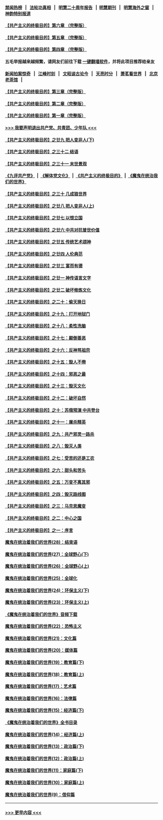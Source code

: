 #### [禁闻热榜](热点新闻.md?=0)  &nbsp;&nbsp;|&nbsp;&nbsp; [法轮功真相](https://github.com/gfw-breaker/truth/blob/master/README.md?=0) &nbsp;&nbsp;|&nbsp;&nbsp; [明慧二十周年报告](https://github.com/gfw-breaker/mh-reports/blob/master/README.md?=0) &nbsp;&nbsp;|&nbsp;&nbsp;[明慧期刊](https://github.com/gfw-breaker/mh-qikan) &nbsp;&nbsp;|&nbsp;&nbsp; [明慧海外之窗](https://github.com/gfw-breaker/mh-news/blob/master/README.md?=0) &nbsp;&nbsp;|&nbsp;&nbsp; [神韵特别报道](https://github.com/gfw-breaker/mh-news/blob/master/shenyun.md?=0)
#### [【共产主义的终极目的】第六章 （完整版）](../pages/nsc422/n11428913.md?t=03160602) 
#### [【共产主义的终极目的】第五章 （完整版）](../pages/nsc422/n11428912.md?t=03160602) 
#### [【共产主义的终极目的】第四章 （完整版）](../pages/nsc422/n11428907.md?t=03160602) 
#### 五毛举报越来越频繁，请网友们前往下载 [一键翻墙软件](https://github.com/gfw-breaker/ssr-accounts)，并将此项目推荐给亲友
#### [新闻拍案惊奇](https://github.com/gfw-breaker/banned-news/blob/master/pages/link4.md) &nbsp;&nbsp;|&nbsp;&nbsp; [江峰时刻](https://github.com/gfw-breaker/banned-news/blob/master/pages/link4.md) &nbsp;&nbsp;|&nbsp;&nbsp; [文昭谈古论今](https://github.com/gfw-breaker/banned-news/blob/master/pages/link4.md) &nbsp;&nbsp;|&nbsp;&nbsp; [天亮时分](https://github.com/gfw-breaker/banned-news/blob/master/pages/link4.md) &nbsp;&nbsp;|&nbsp;&nbsp; [萧茗看世界](https://github.com/gfw-breaker/banned-news/blob/master/pages/link4.md) &nbsp;&nbsp;|&nbsp;&nbsp; [北京老茶馆](https://github.com/gfw-breaker/banned-news/blob/master/pages/link4.md) &nbsp;&nbsp;|&nbsp;&nbsp; 
#### [【共产主义的终极目的】第三章（完整版）](../pages/nsc422/n11428848.md?t=03160602) 
#### [【共产主义的终极目的】第二章（完整版）](../pages/nsc422/n11428831.md?t=03160602) 
#### [【共产主义的终极目的】第一章（完整版）](../pages/nsc422/n11417651.md?t=03160602) 
#### [>>> 我要声明退出共产党、共青团、少年队 <<<](https://github.com/begood0513/goodnews/blob/master/quit/letter.md) 
#### [【共产主义的终极目的】之廿九 把人变非人(下)](../pages/nsc422/n11344140.md?t=03160602) 
#### [【共产主义的终极目的】之三十二 结语](../pages/nsc422/n11360535.md?t=03160602) 
#### [【共产主义的终极目的】之三十一 末世景观](../pages/nsc422/n11351129.md?t=03160602) 
#### [《九评共产党》](https://github.com/begood0513/9ping.md/blob/master/README.md) &nbsp;|&nbsp; [《解体党文化》](../../../../jtdwh.md/blob/master/README.md)  &nbsp;|&nbsp; [《共产主义的终极目的》](../../../../gczydzjmd.md/blob/master/README.md) &nbsp;|&nbsp; [《魔鬼在统治我们的世界》](../../../../mgztzwmdsj.md/blob/master/README.md) 
#### [【共产主义的终极目的】之三十 几成狼世界](../pages/nsc422/n11348280.md?t=03160602) 
#### [【共产主义的终极目的】之廿八 把人变非人(上)](../pages/nsc422/n11340492.md?t=03160602) 
#### [【共产主义的终极目的】之廿七 以恨立国](../pages/nsc422/n11336944.md?t=03160602) 
#### [【共产主义的终极目的】之廿六 中共对抗普世价值](../pages/nsc422/n11324785.md?t=03160602) 
#### [【共产主义的终极目的】之廿五 传统艺术颂神](../pages/nsc422/n11296396.md?t=03160602) 
#### [【共产主义的终极目的】之廿四 人伦典范](../pages/nsc422/n11296397.md?t=03160602) 
#### [【共产主义的终极目的】之廿三 富而有德](../pages/nsc422/n11283598.md?t=03160602) 
#### [【共产主义的终极目的】之廿一 神传语言文字](../pages/nsc422/n11263265.md?t=03160602) 
#### [【共产主义的终极目的】之廿二 破坏修炼文化](../pages/nsc422/n11245728.md?t=03160602) 
#### [【共产主义的终极目的】之二十：偷天换日](../pages/nsc422/n11238846.md?t=03160602) 
#### [【共产主义的终极目的】之十九：打开地狱门](../pages/nsc422/n11206376.md?t=03160602) 
#### [【共产主义的终极目的】之十八：柔性洗脑](../pages/nsc422/n11199994.md?t=03160602) 
#### [【共产主义的终极目的】之十七：颠倒善恶](../pages/nsc422/n11179782.md?t=03160602) 
#### [【共产主义的终极目的】之十六：反神骂祖宗](../pages/nsc422/n11166798.md?t=03160602) 
#### [【共产主义的终极目的】之十五：毁人不倦](../pages/nsc422/n11166792.md?t=03160602) 
#### [【共产主义的终极目的】之十四：邪恶之最](../pages/nsc422/n11150249.md?t=03160602) 
#### [【共产主义的终极目的】之十三：毁灭文化](../pages/nsc422/n11135227.md?t=03160602) 
#### [【共产主义的终极目的】之十二：破坏自然](../pages/nsc422/n11135214.md?t=03160602) 
#### [【共产主义的终极目的】之十：苏俄预演 中共登台](../pages/nsc422/n11118424.md?t=03160602) 
#### [【共产主义的终极目的】之十一：屠杀精英](../pages/nsc422/n11118442.md?t=03160602) 
#### [【共产主义的终极目的】之九：共产邪灵一路杀](../pages/nsc422/n11114139.md?t=03160602) 
#### [【共产主义的终极目的】之八：毁灭人类](../pages/nsc422/n11108503.md?t=03160602) 
#### [【共产主义的终极目的】之七：受苦的还是工农](../pages/nsc422/n11101809.md?t=03160602) 
#### [【共产主义的终极目的】之六：甜头和苦头](../pages/nsc422/n11096971.md?t=03160602) 
#### [【共产主义的终极目的】之五：万变不离其邪](../pages/nsc422/n11091285.md?t=03160602) 
#### [【共产主义的终极目的】之四：毁灭路线图](../pages/nsc422/n11086284.md?t=03160602) 
#### [【共产主义的终极目的】之三：马克思魔变](../pages/nsc422/n11061941.md?t=03160602) 
#### [【共产主义的终极目的】之二：中心之国](../pages/nsc422/n11047728.md?t=03160602) 
#### [【共产主义的终极目的】之一：序言](../pages/nsc422/n11086077.md?t=03160602) 
#### [魔鬼在统治着我们的世界(28)：结束语](../pages/nsc422/n10936246.md?t=03160602) 
#### [魔鬼在统治着我们的世界(27)：全球野心(下)](../pages/nsc422/n10928319.md?t=03160602) 
#### [魔鬼在统治着我们的世界(26)：全球野心(上)](../pages/nsc422/n10900318.md?t=03160602) 
#### [魔鬼在统治着我们的世界(25)：全球化](../pages/nsc422/n10788205.md?t=03160602) 
#### [魔鬼在统治着我们的世界(24)：环保主义(下)](../pages/nsc422/n10695307.md?t=03160602) 
#### [魔鬼在统治着我们的世界(23)：环保主义(上)](../pages/nsc422/n10688613.md?t=03160602) 
#### [《魔鬼在统治着我们的世界》音频下载](../pages/nsc422/n10635553.md?t=03160602) 
#### [魔鬼在统治着我们的世界(22)：恐怖主义](../pages/nsc422/n10614727.md?t=03160602) 
#### [魔鬼在统治着我们的世界(21)：文化篇](../pages/nsc422/n10597706.md?t=03160602) 
#### [魔鬼在统治着我们的世界(20)：媒体篇](../pages/nsc422/n10586579.md?t=03160602) 
#### [魔鬼在统治着我们的世界(19)：教育篇(下)](../pages/nsc422/n10564808.md?t=03160602) 
#### [魔鬼在统治着我们的世界(18)：教育篇(上)](../pages/nsc422/n10526970.md?t=03160602) 
#### [魔鬼在统治着我们的世界(17)：艺术篇](../pages/nsc422/n10499093.md?t=03160602) 
#### [魔鬼在统治着我们的世界(16)：法律篇](../pages/nsc422/n10485969.md?t=03160602) 
#### [魔鬼在统治着我们的世界(15)：经济篇(下)](../pages/nsc422/n10469975.md?t=03160602) 
#### [《魔鬼在统治着我们的世界》全书目录](../pages/nsc422/n10464261.md?t=03160602) 
#### [魔鬼在统治着我们的世界(14)：经济篇(上)](../pages/nsc422/n10457370.md?t=03160602) 
#### [魔鬼在统治着我们的世界(13)：政治篇(下)](../pages/nsc422/n10448270.md?t=03160602) 
#### [魔鬼在统治着我们的世界(12)：政治篇(上)](../pages/nsc422/n10444576.md?t=03160602) 
#### [魔鬼在统治着我们的世界(11)：家庭篇(下)](../pages/nsc422/n10440961.md?t=03160602) 
#### [魔鬼在统治着我们的世界(10)：家庭篇(上)](../pages/nsc422/n10435448.md?t=03160602) 
#### [魔鬼在统治着我们的世界(9)：信仰篇](../pages/nsc422/n10432159.md?t=03160602) 

----
#### [ >>> 更早内容 <<< ](../indexes/nsc422-earlier.md)
